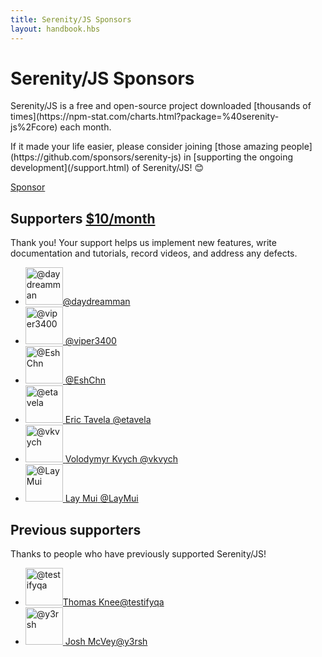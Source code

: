 ```yaml
---
title: Serenity/JS Sponsors
layout: handbook.hbs
---
```

# Serenity/JS Sponsors

<div class="pro-tip">
    <div class="icon"><i class="fab fa-github"></i></div>
    <div class="text">
        <p>
            Serenity/JS is a free and open-source project downloaded [thousands of times](https://npm-stat.com/charts.html?package=%40serenity-js%2Fcore) each month.
        </p>
        <p>
            If it made your life easier, please consider joining [those amazing people](https://github.com/sponsors/serenity-js) in [supporting the ongoing development](/support.html) of Serenity/JS! 😊
        </p>
        <p><a class="github-button" href="https://github.com/sponsors/serenity-js" data-icon="octicon-heart" data-size="large" aria-label="Sponsor Serenity/JS on GitHub">Sponsor</a></p>
    </div>
</div>
    
    
## Supporters <a class="tier" href="https://github.com/sponsors/serenity-js">$10/month</a>

Thank you! Your support helps us implement new features, write documentation and tutorials, record videos, and address any defects.

<ul class="supporters">
    <li>
        <a href="https://github.com/daydreamman" target="_blank" title="@daydreamman"><img height="60" width="60" alt="@daydreamman" src="https://avatars3.githubusercontent.com/u/4936131?s=120&v=4" /><span class="name"></span><span class="nickname">@daydreamman</span></a>
    </li>
    <li>
        <a href="https://github.com/viper3400" target="_blank" title="@viper3400"><img height="60" width="60" alt="@viper3400" src="https://avatars.githubusercontent.com/u/11006334?s=460&u=f6e1dda2c008a6168a555dce5ee4774faf771f94&v=4" />
<span class="name"></span><span class="nickname">@viper3400</span></a>
    </li>
    <li>
        <a href="https://github.com/EshChn" target="_blank" title="@EshChn"><img height="60" width="60" alt="@EshChn" src="https://avatars.githubusercontent.com/u/9217895?v=4" />
<span class="name"></span><span class="nickname">@EshChn</span></a>
    </li>
    <li>
        <a href="https://github.com/etavela" target="_blank" title="@etavela"><img height="60" width="60" alt="@etavela" src="https://avatars.githubusercontent.com/u/5199168?v=4" />
            <span class="name">Eric Tavela</span>
            <span class="nickname">@etavela</span>
        </a>
    </li>
    <li>
        <a href="https://github.com/vkvych" target="_blank" title="@vkvych"><img height="60" width="60" alt="@vkvych" src="https://avatars.githubusercontent.com/u/22840769?v=4" />
            <span class="name">Volodymyr Kvych</span>
            <span class="nickname">@vkvych</span>
        </a>
    </li>
    <li>
        <a href="https://github.com/LayMui" target="_blank" title="@LayMui"><img height="60" width="60" alt="@LayMui" src="https://avatars.githubusercontent.com/u/11436517?v=4" />
            <span class="name">Lay Mui</span>
            <span class="nickname">@LayMui</span>
        </a>
    </li>
</ul>

## Previous supporters

Thanks to people who have previously supported Serenity/JS!

<ul class="supporters">
    <li>
        <a href="https://github.com/testifyqa" target="_blank" title="@testifyqa"><img height="60" width="60" alt="@testifyqa" src="https://avatars0.githubusercontent.com/u/57488668?s=120&amp;v=4"><span class="name">Thomas Knee</span><span class="nickname">@testifyqa</span></a>
    </li>
    <li>
        <a href="https://github.com/y3rsh" target="_blank" title="@y3rsh"><img height="60" width="60" alt="@y3rsh" src="https://avatars1.githubusercontent.com/u/502770?s=460&u=26c47ef01b759c45b6a9cee3d0a1276a2c814b30&v=4" />
<span class="name">Josh McVey</span><span class="nickname">@y3rsh</span></a>
    </li>
</ul>

